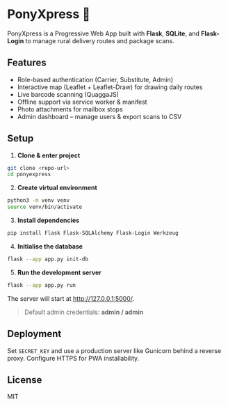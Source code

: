 # PonyXpress 🚚

PonyXpress is a Progressive Web App built with **Flask**, **SQLite**, and **Flask-Login** to manage rural delivery routes and package scans.

## Features

* Role-based authentication (Carrier, Substitute, Admin)
* Interactive map (Leaflet + Leaflet-Draw) for drawing daily routes
* Live barcode scanning (QuaggaJS)
* Offline support via service worker & manifest
* Photo attachments for mailbox stops
* Admin dashboard – manage users & export scans to CSV

## Setup

1. **Clone & enter project**

```bash
git clone <repo-url>
cd ponyexpress
```

2. **Create virtual environment**

```bash
python3 -m venv venv
source venv/bin/activate
```

3. **Install dependencies**

```bash
pip install Flask Flask-SQLAlchemy Flask-Login Werkzeug
```

4. **Initialise the database**

```bash
flask --app app.py init-db
```

5. **Run the development server**

```bash
flask --app app.py run
```

The server will start at http://127.0.0.1:5000/.

> Default admin credentials: **admin / admin**

## Deployment

Set `SECRET_KEY` and use a production server like Gunicorn behind a reverse proxy. Configure HTTPS for PWA installability.

## License

MIT